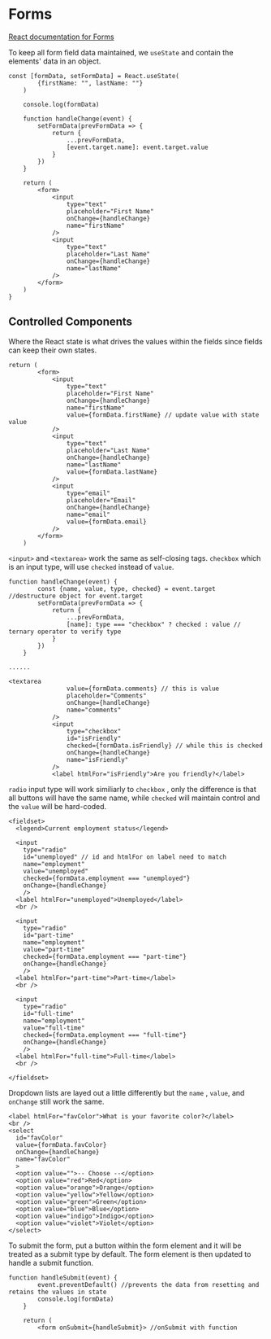 # Forms

[React documentation for Forms](https://reactjs.org/docs/forms.html#gatsby-focus-wrapper)

To keep all form field data maintained, we `useState` and contain the elements' data in an object.

```react
const [formData, setFormData] = React.useState(
        {firstName: "", lastName: ""}
    )
    
    console.log(formData)
    
    function handleChange(event) {
        setFormData(prevFormData => {
            return {
                ...prevFormData,
                [event.target.name]: event.target.value
            }
        })
    }
    
    return (
        <form>
            <input
                type="text"
                placeholder="First Name"
                onChange={handleChange}
                name="firstName"
            />
            <input
                type="text"
                placeholder="Last Name"
                onChange={handleChange}
                name="lastName"
            />
        </form>
    )
}
```

## Controlled Components

Where the React state is what drives the values within the fields since fields can keep their own states.

```react
return (
        <form>
            <input
                type="text"
                placeholder="First Name"
                onChange={handleChange}
                name="firstName"
                value={formData.firstName} // update value with state value
            />
            <input
                type="text"
                placeholder="Last Name"
                onChange={handleChange}
                name="lastName"
                value={formData.lastName}
            />
            <input
                type="email"
                placeholder="Email"
                onChange={handleChange}
                name="email"
                value={formData.email}
            />
        </form>
    )
```

`<input>` and `<textarea>` work the same as self-closing tags. `checkbox` which is an input type, will use `checked` instead of `value`.

```react
function handleChange(event) {
        const {name, value, type, checked} = event.target //destructure object for event.target
        setFormData(prevFormData => {
            return {
                ...prevFormData,
                [name]: type === "checkbox" ? checked : value // ternary operator to verify type
            }
        })
    }
    
......

<textarea 
                value={formData.comments} // this is value
                placeholder="Comments"
                onChange={handleChange}
                name="comments"
            />
            <input 
                type="checkbox" 
                id="isFriendly" 
                checked={formData.isFriendly} // while this is checked
                onChange={handleChange}
                name="isFriendly"
            />
            <label htmlFor="isFriendly">Are you friendly?</label>
```

`radio` input type will work similiarly to `checkbox` , only the difference is that all buttons will have the same name, while `checked` will maintain control and the `value` will be hard-coded.

```react
<fieldset>
  <legend>Current employment status</legend>

  <input 
    type="radio"
    id="unemployed" // id and htmlFor on label need to match
    name="employment"
    value="unemployed"
    checked={formData.employment === "unemployed"}
    onChange={handleChange}
    />
  <label htmlFor="unemployed">Unemployed</label>
  <br />

  <input 
    type="radio"
    id="part-time"
    name="employment"
    value="part-time"
    checked={formData.employment === "part-time"}
    onChange={handleChange}
    />
  <label htmlFor="part-time">Part-time</label>
  <br />

  <input 
    type="radio"
    id="full-time"
    name="employment"
    value="full-time"
    checked={formData.employment === "full-time"}
    onChange={handleChange}
    />
  <label htmlFor="full-time">Full-time</label>
  <br />

</fieldset>
```

Dropdown lists are layed out a little differently but the `name` , `value`, and `onChange` still work the same.

```react
<label htmlFor="favColor">What is your favorite color?</label>
<br />
<select 
  id="favColor"
  value={formData.favColor}
  onChange={handleChange}
  name="favColor"
  >
  <option value="">-- Choose --</option>
  <option value="red">Red</option>
  <option value="orange">Orange</option>
  <option value="yellow">Yellow</option>
  <option value="green">Green</option>
  <option value="blue">Blue</option>
  <option value="indigo">Indigo</option>
  <option value="violet">Violet</option>
</select>
```

To submit the form, put a button within the form element and it will be treated as a submit type by default. The form element is then updated to handle a submit function.

```react
function handleSubmit(event) {
        event.preventDefault() //prevents the data from resetting and retains the values in state
        console.log(formData)
    }
    
    return (
        <form onSubmit={handleSubmit}> //onSubmit with function
```

